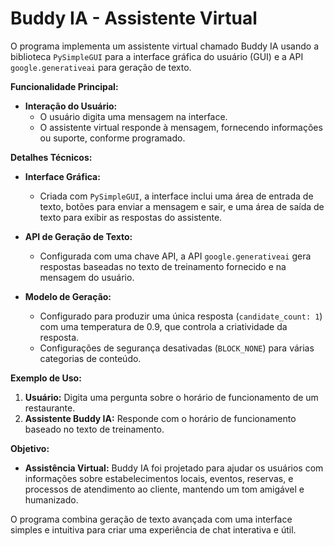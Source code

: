 # Buddy IA - Assistente Virtual

O programa implementa um assistente virtual chamado Buddy IA usando a biblioteca `PySimpleGUI` para a interface gráfica do usuário (GUI) e a API `google.generativeai` para geração de texto.

**Funcionalidade Principal:**

- **Interação do Usuário:** 
  - O usuário digita uma mensagem na interface.
  - O assistente virtual responde à mensagem, fornecendo informações ou suporte, conforme programado.

**Detalhes Técnicos:**

- **Interface Gráfica:**
  - Criada com `PySimpleGUI`, a interface inclui uma área de entrada de texto, botões para enviar a mensagem e sair, e uma área de saída de texto para exibir as respostas do assistente.
  
- **API de Geração de Texto:**
  - Configurada com uma chave API, a API `google.generativeai` gera respostas baseadas no texto de treinamento fornecido e na mensagem do usuário.

- **Modelo de Geração:**
  - Configurado para produzir uma única resposta (`candidate_count: 1`) com uma temperatura de 0.9, que controla a criatividade da resposta.
  - Configurações de segurança desativadas (`BLOCK_NONE`) para várias categorias de conteúdo.

**Exemplo de Uso:**

1. **Usuário:** Digita uma pergunta sobre o horário de funcionamento de um restaurante.
2. **Assistente Buddy IA:** Responde com o horário de funcionamento baseado no texto de treinamento.

**Objetivo:**

- **Assistência Virtual:** Buddy IA foi projetado para ajudar os usuários com informações sobre estabelecimentos locais, eventos, reservas, e processos de atendimento ao cliente, mantendo um tom amigável e humanizado.

O programa combina geração de texto avançada com uma interface simples e intuitiva para criar uma experiência de chat interativa e útil.
